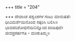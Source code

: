 +++
title = "204"

+++
ದೇವಾಂಶ ಪಶ್ವಂಶಗಳ ಗಂಟು ಮಾನುಷತೆ।  
ಧೀವಿಮರ್ಶೆಯಿನೊಂದ ಸತ್ಕರಿಸಿ ಬಲಿಸಿ॥  
ಭಾವಪರಿಶೋಧನೆಯಿನಿನ್ನೊಂದ ದಂಡಿಪುದೆ।  
ಜೀವಪ್ರಕರ್ಷಗತಿ - ಮಂಕುತಿಮ್ಮ॥  
